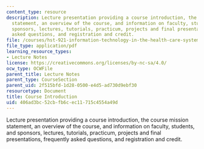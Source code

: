 ```yaml
---
content_type: resource
description: Lecture presentation providing a course introduction, the course mission
  statement, an overview of the course, and information on faculty, students, and
  sponsors, lectures, tutorials, practicum, projects and final presentations, frequently
  asked questions, and registration and credit.
file: /courses/hst-921-information-technology-in-the-health-care-system-of-the-future-spring-2009/406ad3bc52cbfb6cec11715c4554a49d_MITHST_921S09_lec01_locke.pdf
file_type: application/pdf
learning_resource_types:
- Lecture Notes
license: https://creativecommons.org/licenses/by-nc-sa/4.0/
ocw_type: OCWFile
parent_title: Lecture Notes
parent_type: CourseSection
parent_uid: 2f515bfd-1d28-0500-e4d5-ad730d9ebf30
resourcetype: Document
title: Course Introduction
uid: 406ad3bc-52cb-fb6c-ec11-715c4554a49d
---
```

Lecture presentation providing a course introduction, the course mission statement, an overview of the course, and information on faculty, students, and sponsors, lectures, tutorials, practicum, projects and final presentations, frequently asked questions, and registration and credit.